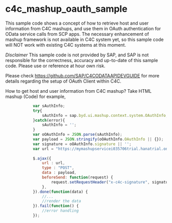 # c4c_mashup_oauth_sample
This sample code shows a concept of how to retrieve host and user information from C4C mashups, and use them in OAuth authentication for OData service calls from SCP apps.
The necessary enhancement of mashup framework is not available in C4C system yet, so this sample code will NOT work with existing C4C systems at this moment.

*Disclaimer*
This sample code is not provided by SAP, and SAP is not responsible for the correctness, accuracy and up-to-date of this sample code. Please use or reference at hour own risk.


Please check https://github.com/SAP/C4CODATAAPIDEVGUIDE for more details regarding the setup of OAuth Client within C4C.


How to get host and user information from C4C mashup?
Take HTML mashup (Code) for example,
```javascript
            var sAuthInfo;
			try{
				sAuthInfo = sap.byd.ui.mashup.context.system.OAuthInfo;
			}catch(error){
				sAuthInfo = '';
			}
			var oOAuthInfo = JSON.parse(sAuthInfo);
			var payload = JSON.stringify(oOAuthInfo.OAuthInfo || {});			
			var signature = oOAuthInfo.signature || '';
			var url = "https://mymashupservicei035706trial.hanatrial.ondemand.com/MyMashupService/MyMashupServiceServlet";
			
			$.ajax({
				url : url,
				type : "POST",
				data : payload,
				beforeSend: function(request) {
				    request.setRequestHeader("x-c4c-signature", signature);
				},
			}).done(function(data) {
                //...
                //render the data
            }).fail(function() {
                //error handling
			}); 
```
